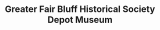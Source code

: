 ---
layout: repo
title: "Greater Fair Bluff Historical Society Depot Museum"
id: 4755
permalink: repos/4755/
---